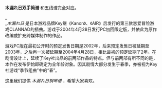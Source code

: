 

**木漏れ日双手简谱** 和五线谱完全对应。

_  
__木漏れ日_
是日本游戏品牌Key继《Kanon》、《AIR》后发行的第三款恋爱冒险游戏CLANNAD的插曲。游戏于2004年4月28日发行PC初回限定版，并依此为原作改编或扩充跨媒体制作的作品。

  
游戏PC版在最初公开时的预定发售日期是2002年，后来预定发售日被延期至2003年，之后再一次被延期至2004年4月28日，相比最初的预定延期了2年。在剧情设计上，延续了Key社出品的前两部作品的特点。但与前两部有所不同的是，本作在发布伊始即确定为全年龄对象。因其剧情大部分发生于春季，亦被视为Key社游戏“季节组曲”中的“春”。

  
这里我们提供 _木漏れ日钢琴谱_ ，希望大家喜欢。

